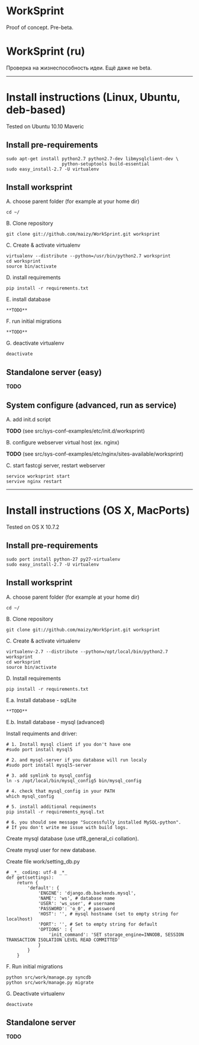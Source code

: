 # WorkSprint

Proof of concept. Pre-beta.


# WorkSprint (ru)

Проверка на жизнеспособность идеи. Ещё даже не beta.

----


# Install instructions (Linux, Ubuntu, deb-based)

Tested on Ubuntu 10.10 Maveric

## Install pre-requirements

    sudo apt-get install python2.7 python2.7-dev libmysqlclient-dev \
                         python-setuptools build-essential
    sudo easy_install-2.7 -U virtualenv

## Install worksprint

A. choose parent folder (for example at your home dir)

    cd ~/


B. Clone repository

    git clone git://github.com/maizy/WorkSprint.git worksprint


C. Create & activate virtualenv

    virtualenv --distribute --python=/usr/bin/python2.7 worksprint
    cd worksprint
    source bin/activate


D. install requirements

    pip install -r requirements.txt

E. install database

    **TODO**


F. run initial migrations

    **TODO**

G. deactivate virtualenv

    deactivate


## Standalone server (easy)
**TODO**

## System configure (advanced, run as service)

A. add init.d script

**TODO**  (see src/sys-conf-examples/etc/init.d/worksprint)

B. configure webserver virtual host (ex. nginx)

**TODO** (see src/sys-conf-examples/etc/nginx/sites-available/worksprint)

C. start fastcgi server, restart webserver

    service worksprint start
    servive nginx restart

----

# Install instructions (OS X, MacPorts)

Tested on OS X 10.7.2

## Install pre-requirements

    sudo port install python-27 py27-virtualenv
    sudo easy_install-2.7 -U virtualenv

## Install worksprint

A. choose parent folder (for example at your home dir)

    cd ~/


B. Clone repository

    git clone git://github.com/maizy/WorkSprint.git worksprint


C. Create & activate virtualenv

    virtualenv-2.7 --distribute --python=/opt/local/bin/python2.7 worksprint
    cd worksprint
    source bin/activate


D. Install requirements

    pip install -r requirements.txt

E.a. Install database - sqlLite

    **TODO**

E.b. Install database - mysql (advanced)

Install requiments and driver:

    # 1. Install mysql client if you don't have one
    #sudo port install mysql5

    # 2. and mysql-server if you database will run localy
    #sudo port install mysql5-server

    # 3. add symlink to mysql_config
    ln -s /opt/local/bin/mysql_config5 bin/mysql_config

    # 4. check that mysql_config in your PATH
    which mysql_config

    # 5. install additional requiments
    pip install -r requirements_mysql.txt

    # 6. you should see message "Successfully installed MySQL-python".
    # If you don't write me issue with build logs.


Create mysql database (use utf8_general_ci collation).

Create mysql user for new database.

Create file work/setting_db.py

    # _*_ coding: utf-8 _*_
    def get(settings):
        return {
            'default': {
                'ENGINE': 'django.db.backends.mysql',
                'NAME': 'ws', # database name
                'USER': 'ws_user', # username
                'PASSWORD': 'o_0', # password
                'HOST': '', # mysql hostname (set to empty string for localhost)
                'PORT': '', # Set to empty string for default
                'OPTIONS' : {
                    'init_command': 'SET storage_engine=INNODB, SESSION TRANSACTION ISOLATION LEVEL READ COMMITTED'
                }
            }
        }

F. Run initial migrations

    python src/work/manage.py syncdb
    python src/work/manage.py migrate

G. Deactivate virtualenv

    deactivate


## Standalone server
**TODO**